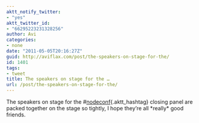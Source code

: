 ```yaml
---
aktt_notify_twitter:
- "yes"
aktt_twitter_id:
- "66295223231328256"
author: Avi
categories:
- none
date: "2011-05-05T20:16:27Z"
guid: http://aviflax.com/post/the-speakers-on-stage-for-the/
id: 1401
tags:
- tweet
title: The speakers on stage for the …
url: /post/the-speakers-on-stage-for-the/
---
```

The speakers on stage for the #[nodeconf](http://search.twitter.com/search?q=%23nodeconf){.aktt_hashtag} closing panel are packed together on the stage so tightly, I hope they’re all \*really\* good friends.